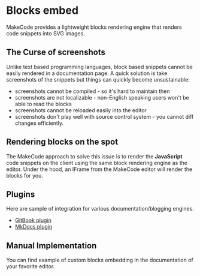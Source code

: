 # Blocks embed

MakeCode provides a lightweight blocks rendering engine that renders code snippets into SVG images. 

## The Curse of screenshots

Unlike text based programming languages, block based snippets cannot be easily rendered in a documentation page.
A quick solution is take screenshots of the snippets but things can quickly become unsustainable:

* screenshots cannot be compiled - so it's hard to maintain then
* screenshots are not localizable - non-English speaking users won't be able to read the blocks
* screenshots cannot be reloaded easily into the editor
* screenshots don't play well with source control system - you cannot diff changes efficiently.

## Rendering blocks on the spot

The MakeCode approach to solve this issue is to render the **JavaScript** code snippets on the client using the same block rendering engine as the editor. Under the hood, an IFrame from the MakeCode editor will render the blocks for you.

## Plugins

Here are sample of integration for various documentation/blogging engines.

* [GitBook plugin](https://plugins.gitbook.com/plugin/pxt)
* [MkDocs plugin](https://microsoft.github.io/pxt-mkdocs-sample/)

## Manual Implementation

You can find example of custom blocks embedding in the documentation of your favorite editor.
